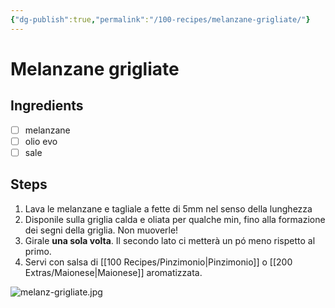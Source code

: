 ```yaml
---
{"dg-publish":true,"permalink":"/100-recipes/melanzane-grigliate/"}
---
```


# Melanzane grigliate
## Ingredients
- [ ] melanzane
- [ ] olio evo
- [ ] sale
## Steps
1. Lava le melanzane e tagliale a fette di 5mm nel senso della lunghezza
2. Disponile sulla griglia calda e oliata per qualche min, fino alla formazione dei segni della griglia. Non muoverle!
3. Girale **una sola volta**. Il secondo lato ci metterà un pó meno rispetto al primo.
4. Servi con salsa di [[100 Recipes/Pinzimonio\|Pinzimonio]] o [[200 Extras/Maionese\|Maionese]] aromatizzata.

![melanz-grigliate.jpg](/img/user/999%20Embeds/melanz-grigliate.jpg)